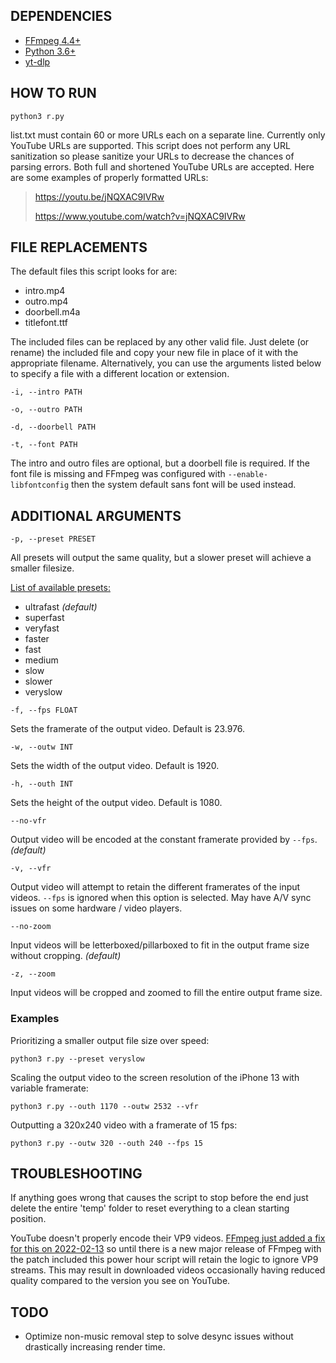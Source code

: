 ## DEPENDENCIES
- [FFmpeg 4.4+](https://www.ffmpeg.org/)
- [Python 3.6+](https://www.python.org/)
- [yt-dlp](https://github.com/yt-dlp/yt-dlp)

## HOW TO RUN
`python3 r.py`

list.txt must contain 60 or more URLs each on a separate line. Currently only YouTube URLs are supported. This script does not perform any URL sanitization so please sanitize your URLs to decrease the chances of parsing errors. Both full and shortened YouTube URLs are accepted. Here are some examples of properly formatted URLs:
> https://youtu.be/jNQXAC9IVRw
>
> https://www.youtube.com/watch?v=jNQXAC9IVRw

## FILE REPLACEMENTS
The default files this script looks for are:

 - intro.mp4
 - outro.mp4
 - doorbell.m4a
 - titlefont.ttf

The included files can be replaced by any other valid file. Just delete (or rename) the included file and copy your new file in place of it with the appropriate filename. Alternatively, you can use the arguments listed below to specify a file with a different location or extension.

`-i, --intro PATH`

`-o, --outro PATH`

`-d, --doorbell PATH`

`-t, --font PATH`

The intro and outro files are optional, but a doorbell file is required. If the font file is missing and FFmpeg was configured with `--enable-libfontconfig` then the system default sans font will be used instead.

## ADDITIONAL ARGUMENTS
`-p, --preset PRESET`

  All presets will output the same quality, but a slower preset will achieve a smaller filesize.

  [List of available presets:](https://trac.ffmpeg.org/attachment/wiki/Encode/H.264/encoding_time.png)
  - ultrafast *(default)*
  - superfast
  - veryfast
  - faster
  - fast
  - medium
  - slow
  - slower
  - veryslow

`-f, --fps FLOAT`

  Sets the framerate of the output video. Default is 23.976.

`-w, --outw INT`

  Sets the width of the output video. Default is 1920.

`-h, --outh INT`

  Sets the height of the output video. Default is 1080.

`--no-vfr`

  Output video will be encoded at the constant framerate provided by `--fps`. *(default)*

`-v, --vfr`

  Output video will attempt to retain the different framerates of the input videos. `--fps` is ignored when this option is selected. May have A/V sync issues on some hardware / video players.

`--no-zoom`

  Input videos will be letterboxed/pillarboxed to fit in the output frame size without cropping. *(default)*

`-z, --zoom`

  Input videos will be cropped and zoomed to fill the entire output frame size.



### Examples
Prioritizing a smaller output file size over speed:

`python3 r.py --preset veryslow`

Scaling the output video to the screen resolution of the iPhone 13 with variable framerate:

`python3 r.py --outh 1170 --outw 2532 --vfr`

Outputting a 320x240 video with a framerate of 15 fps:

`python3 r.py --outw 320 --outh 240 --fps 15`

## TROUBLESHOOTING
If anything goes wrong that causes the script to stop before the end just delete the entire 'temp' folder to reset everything to a clean starting position.

YouTube doesn't properly encode their VP9 videos. [FFmpeg just added a fix for this on 2022-02-13](http://git.videolan.org/?p=ffmpeg.git;a=commitdiff;h=68595b46cb374658432fff998e82e5ff434557ac) so until there is a new major release of FFmpeg with the patch included this power hour script will retain the logic to ignore VP9 streams. This may result in downloaded videos occasionally having reduced quality compared to the version you see on YouTube.

## TODO
- Optimize non-music removal step to solve desync issues without drastically increasing render time.
